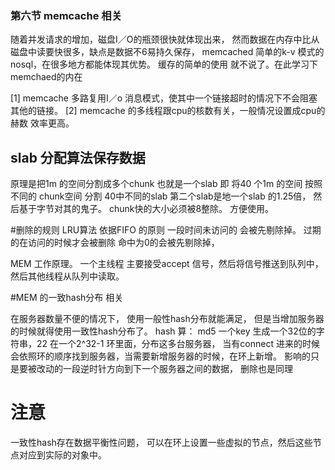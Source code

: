 ### 第六节 memcache 相关
随着并发请求的增加，磁盘I／O的瓶颈很快就体现出来，
然而数据在内存中比从磁盘中读要快很多，缺点是数据不6易持久保存，
memcached 简单的k-v 模式的nosql，在很多地方都能体现其优势。
缓存的简单的使用 就不说了。在此学习下memchaed的内在

[1] memcache 多路复用I／o 消息模式，使其中一个链接超时的情况下不会阻塞其他的链接。
[2] memcache 的多线程跟cpu的核数有关，一般情况设置成cpu的赫数 效率更高。
## slab 分配算法保存数据
原理是把1m 的空间分割成多个chunk  也就是一个slab
即 将40 个1m 的空间 按照不同的 chunk空间  分割
40中不同的slab 第二个slab是地一个slab 的1.25倍， 然后基于字节对其的鬼子。 chunk快的大小必须被8整除。 
方便使用。

#删除的规则   LRU算法
依据FIFO 的原则
一段时间未访问的 会被先剔除掉。 过期的在访问的时候才会被删除
命中为0的会被先剔除掉， 
 
MEM 工作原理。
一个主线程 主要接受accept 信号，然后将信号推送到队列中， 然后其他线程从队列中读取。

#MEM 的一致hash分布 相关

在服务器数量不便的情况下， 使用一般性hash分布就能满足， 但是当增加服务器的时候就得使用一致性hash分布了。 
hash 算： md5 一个key 生成一个32位的字符串，22
在一个2^32-1 环里面，分布这多台服务器， 当有connect 进来的时候 会依照环的顺序找到服务器，当需要新增服务器的时候，在环上新增。
影响的只是要被改动的一段逆时针方向到下一个服务器之间的数据， 删除也是同理

# 注意
一致性hash存在数据平衡性问题， 可以在环上设置一些虚拟的节点，然后这些节点对应到实际的对象中。


